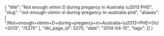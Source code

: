 {
    "title": "Not enough vitmin D during pregancy in Australia \u2013 PHD",
    "slug": "not-enough-vitmin-d-during-pregancy-in-australia-phd",
    "aliases": [
        "/Not+enough+vitmin+D+during+pregancy+in+Australia+\u2013+PHD+Oct+2013",
        "/5270"
    ],
    "tiki_page_id": 5270,
    "date": "2014-04-15",
    "tags": []
}